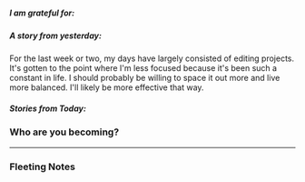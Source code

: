 ##### I am grateful for:



##### A story from yesterday:
For the last week or two, my days have largely consisted of editing projects. It's gotten to the point where I'm less focused because it's been such a constant in life. I should probably be willing to space it out more and live more balanced. I'll likely be more effective that way.


##### Stories from Today:



### Who are you becoming?

---

### Fleeting Notes

